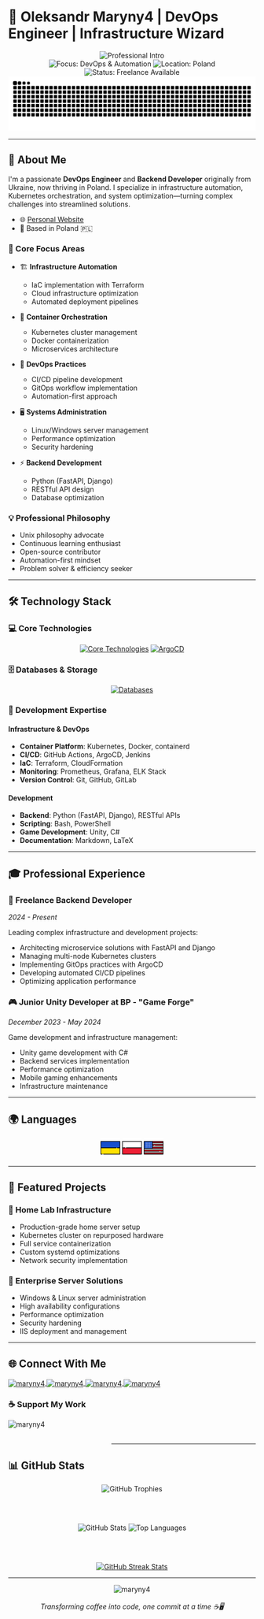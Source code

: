 # 🚀 Oleksandr Maryny4 | DevOps Engineer | Infrastructure Wizard

<div align="center">
  <img src="https://readme-typing-svg.herokuapp.com?font=Fira+Code&size=22&duration=3000&pause=1000&color=00BFBF&center=true&width=800&lines=DevOps+Engineer+%7C+Backend+Developer+%7C+Open+Source+Enthusiast;Transforming+Infrastructures+with+Code+%F0%9F%9A%A2" alt="Professional Intro" />
</div>

<div align="center">
  <img src="https://img.shields.io/badge/Focus-DevOps%20%26%20Automation-blue?style=flat-square" alt="Focus: DevOps & Automation" />
  <img src="https://img.shields.io/badge/Location-Poland-red?style=flat-square" alt="Location: Poland" />
  <img src="https://img.shields.io/badge/Available-Freelance-green?style=flat-square" alt="Status: Freelance Available" />
</div>

<div align="center">
  <picture>
    <source media="(prefers-color-scheme: dark)" srcset="https://raw.githubusercontent.com/maryny4/maryny4/output/github-snake-dark.svg">
    <source media="(prefers-color-scheme: light)" srcset="https://raw.githubusercontent.com/maryny4/maryny4/output/github-snake.svg">
    <img alt="GitHub Contribution Snake" src="https://raw.githubusercontent.com/maryny4/maryny4/output/github-snake.svg">
  </picture>
</div>

---

## 👋 About Me

I'm a passionate **DevOps Engineer** and **Backend Developer** originally from Ukraine, now thriving in Poland. I specialize in infrastructure automation, Kubernetes orchestration, and system optimization—turning complex challenges into streamlined solutions.

- 🌐 [Personal Website](https://maryny4.com)
- 📍 Based in Poland 🇵🇱

### 🎯 Core Focus Areas

- 🏗️ **Infrastructure Automation**
  - IaC implementation with Terraform
  - Cloud infrastructure optimization
  - Automated deployment pipelines

- 🐋 **Container Orchestration**
  - Kubernetes cluster management
  - Docker containerization
  - Microservices architecture

- 🔄 **DevOps Practices**
  - CI/CD pipeline development
  - GitOps workflow implementation
  - Automation-first approach

- 🖥️ **Systems Administration**
  - Linux/Windows server management
  - Performance optimization
  - Security hardening

- ⚡ **Backend Development**
  - Python (FastAPI, Django)
  - RESTful API design
  - Database optimization

### 💡 Professional Philosophy

- Unix philosophy advocate
- Continuous learning enthusiast
- Open-source contributor
- Automation-first mindset
- Problem solver & efficiency seeker

---

## 🛠️ Technology Stack

### 💻 Core Technologies

<p align="center">
  <a href="#"><img src="https://skillicons.dev/icons?i=python,bash,cs,fastapi,django,kubernetes,docker,terraform,githubactions" alt="Core Technologies" /></a>
  <a href="#"><img src="https://cdn.jsdelivr.net/gh/devicons/devicon/icons/argocd/argocd-original.svg" width="48" alt="ArgoCD" /></a>
</p>

### 🗄️ Databases & Storage

<p align="center">
  <a href="#"><img src="https://skillicons.dev/icons?i=mysql,sqlite,postgres" alt="Databases" /></a>
</p>

### 💼 Development Expertise

#### Infrastructure & DevOps
- **Container Platform**: Kubernetes, Docker, containerd
- **CI/CD**: GitHub Actions, ArgoCD, Jenkins
- **IaC**: Terraform, CloudFormation
- **Monitoring**: Prometheus, Grafana, ELK Stack
- **Version Control**: Git, GitHub, GitLab

#### Development
- **Backend**: Python (FastAPI, Django), RESTful APIs
- **Scripting**: Bash, PowerShell
- **Game Development**: Unity, C#
- **Documentation**: Markdown, LaTeX

---

## 🎓 Professional Experience

### 🚀 Freelance Backend Developer
*2024 - Present*

Leading complex infrastructure and development projects:
- Architecting microservice solutions with FastAPI and Django
- Managing multi-node Kubernetes clusters
- Implementing GitOps practices with ArgoCD
- Developing automated CI/CD pipelines
- Optimizing application performance

### 🎮 Junior Unity Developer at BP - "Game Forge"
*December 2023 - May 2024*

Game development and infrastructure management:
- Unity game development with C#
- Backend services implementation
- Performance optimization
- Mobile gaming enhancements
- Infrastructure maintenance

---

## 🌍 Languages

<div align="center">
  <img src="assets/ua.png" alt="Ukrainian - Native" height="40" style="background-color: white;" />
  <img src="assets/pl.png" alt="Polish - B1-B2" height="40" style="background-color: white;" />
  <img src="assets/us.png" alt="English - Technical" height="40" style="background-color: white;" />
</div>

---

## 🚀 Featured Projects

### 🔹 Home Lab Infrastructure
- Production-grade home server setup
- Kubernetes cluster on repurposed hardware
- Full service containerization
- Custom systemd optimizations
- Network security implementation

### 🔹 Enterprise Server Solutions
- Windows & Linux server administration
- High availability configurations
- Performance optimization
- Security hardening
- IIS deployment and management

---

## 🌐 Connect With Me

<p align="left">
  <a href="https://linkedin.com/in/maryny4" target="blank">
    <img align="center" src="https://raw.githubusercontent.com/rahuldkjain/github-profile-readme-generator/master/src/images/icons/Social/linked-in-alt.svg" alt="maryny4" height="30" width="40" />
  </a>
  <a href="https://instagram.com/maryny.4" target="blank">
    <img align="center" src="https://raw.githubusercontent.com/rahuldkjain/github-profile-readme-generator/master/src/images/icons/Social/instagram.svg" alt="maryny4" height="30" width="40" />
  </a>
  <a href="https://t.me/maryny4" target="blank">
    <img align="center" src="https://upload.wikimedia.org/wikipedia/commons/8/83/Telegram_2019_Logo.svg" alt="maryny4" height="30" width="40" />
  </a>
  <a href="https://dev.to/maryny4" target="blank">
    <img align="center" src="https://raw.githubusercontent.com/rahuldkjain/github-profile-readme-generator/master/src/images/icons/Social/devto.svg" alt="maryny4" height="30" width="40" />
  </a>
</p>

### ☕ Support My Work

<p>
  <a href="https://www.buymeacoffee.com/maryny4">
    <img align="left" src="https://cdn.buymeacoffee.com/buttons/v2/default-yellow.png" height="50" width="210" alt="maryny4" />
  </a>
</p>

<br><br>

---

## 📊 GitHub Stats

<div align="center">
  <img src="https://github-profile-trophy.vercel.app/?username=maryny4&theme=tokyonight&no-frame=true&row=1&&margin-w=30&no-bg=true" alt="GitHub Trophies" />
  
  <br /><br />
  
  <img src="https://github-readme-stats.vercel.app/api?username=maryny4&show_icons=true&theme=tokyonight" height="150" alt="GitHub Stats" />
  <img src="https://github-readme-stats.vercel.app/api/top-langs?username=maryny4&layout=compact&theme=tokyonight" height="150" alt="Top Languages" />
  
  <br /><br />
  
  <a href="https://git.io/streak-stats">
    <img src="https://github-readme-streak-stats.herokuapp.com?user=maryny4&theme=tokyonight&hide_border=true" alt="GitHub Streak Stats" />
  </a>
</div>

---

<div align="center">
  <img src="https://komarev.com/ghpvc/?username=maryny4&label=Profile%20views&color=0e75b6&style=flat" alt="maryny4" />
  <br /><br />
  <em>Transforming coffee into code, one commit at a time ☕🖥️</em>
</div>
